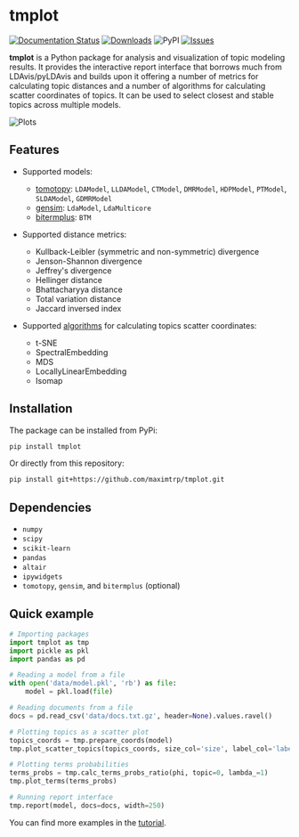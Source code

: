 # tmplot

[![Documentation Status](https://readthedocs.org/projects/tmplot/badge/?version=latest)](https://tmplot.readthedocs.io/en/latest/?badge=latest)
[![Downloads](https://pepy.tech/badge/tmplot)](https://pepy.tech/project/tmplot)
![PyPI](https://img.shields.io/pypi/v/tmplot)
[![Issues](https://img.shields.io/github/issues/maximtrp/tmplot.svg)](https://github.com/maximtrp/tmplot/issues)

**tmplot** is a Python package for analysis and visualization of topic modeling results. It provides the interactive report interface that borrows much from LDAvis/pyLDAvis and builds upon it offering a number of metrics for calculating topic distances and a number of algorithms for calculating scatter coordinates of topics. It can be used to select closest and stable topics across multiple models.

![Plots](https://raw.githubusercontent.com/maximtrp/tmplot/main/images/topics_terms_plots.png)

## Features

- Supported models:

  - [tomotopy](https://bab2min.github.io/tomotopy/): `LDAModel`, `LLDAModel`, `CTModel`, `DMRModel`, `HDPModel`, `PTModel`, `SLDAModel`, `GDMRModel`
  - [gensim](https://radimrehurek.com/gensim/): `LdaModel`, `LdaMulticore`
  - [bitermplus](https://github.com/maximtrp/bitermplus): `BTM`

- Supported distance metrics:

  - Kullback-Leibler (symmetric and non-symmetric) divergence
  - Jenson-Shannon divergence
  - Jeffrey's divergence
  - Hellinger distance
  - Bhattacharyya distance
  - Total variation distance
  - Jaccard inversed index

- Supported [algorithms](https://scikit-learn.org/stable/modules/classes.html#module-sklearn.manifold) for calculating topics scatter coordinates:

  - t-SNE
  - SpectralEmbedding
  - MDS
  - LocallyLinearEmbedding
  - Isomap

## Installation

The package can be installed from PyPi:

```bash
pip install tmplot
```

Or directly from this repository:

```bash
pip install git+https://github.com/maximtrp/tmplot.git
```

## Dependencies

- `numpy`
- `scipy`
- `scikit-learn`
- `pandas`
- `altair`
- `ipywidgets`
- `tomotopy`, `gensim`, and `bitermplus` (optional)

## Quick example

```python
# Importing packages
import tmplot as tmp
import pickle as pkl
import pandas as pd

# Reading a model from a file
with open('data/model.pkl', 'rb') as file:
    model = pkl.load(file)

# Reading documents from a file
docs = pd.read_csv('data/docs.txt.gz', header=None).values.ravel()

# Plotting topics as a scatter plot
topics_coords = tmp.prepare_coords(model)
tmp.plot_scatter_topics(topics_coords, size_col='size', label_col='label')

# Plotting terms probabilities
terms_probs = tmp.calc_terms_probs_ratio(phi, topic=0, lambda_=1)
tmp.plot_terms(terms_probs)

# Running report interface
tmp.report(model, docs=docs, width=250)
```

You can find more examples in the [tutorial](https://tmplot.readthedocs.io/en/latest/tutorial.html).
